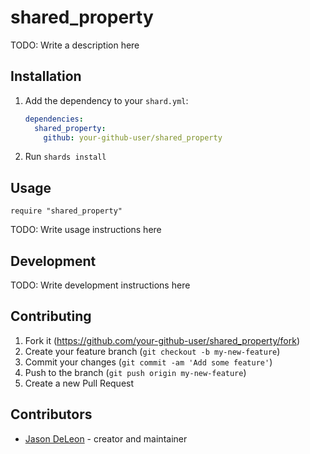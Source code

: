 # shared_property

TODO: Write a description here

## Installation

1. Add the dependency to your `shard.yml`:

   ```yaml
   dependencies:
     shared_property:
       github: your-github-user/shared_property
   ```

2. Run `shards install`

## Usage

```crystal
require "shared_property"
```

TODO: Write usage instructions here

## Development

TODO: Write development instructions here

## Contributing

1. Fork it (<https://github.com/your-github-user/shared_property/fork>)
2. Create your feature branch (`git checkout -b my-new-feature`)
3. Commit your changes (`git commit -am 'Add some feature'`)
4. Push to the branch (`git push origin my-new-feature`)
5. Create a new Pull Request

## Contributors

- [Jason DeLeon](https://github.com/your-github-user) - creator and maintainer
